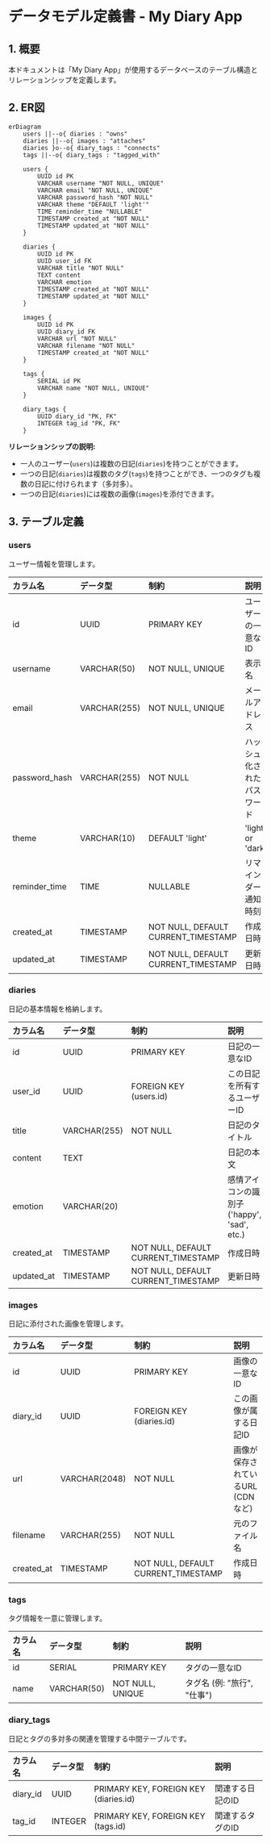 # **データモデル定義書 - My Diary App**

## **1. 概要**

本ドキュメントは「My Diary App」が使用するデータベースのテーブル構造とリレーションシップを定義します。

## **2. ER図**

```mermaid
erDiagram
    users ||--o{ diaries : "owns"
    diaries ||--o{ images : "attaches"
    diaries }o--o{ diary_tags : "connects"
    tags ||--o{ diary_tags : "tagged_with"

    users {
        UUID id PK
        VARCHAR username "NOT NULL, UNIQUE"
        VARCHAR email "NOT NULL, UNIQUE"
        VARCHAR password_hash "NOT NULL"
        VARCHAR theme "DEFAULT 'light'"
        TIME reminder_time "NULLABLE"
        TIMESTAMP created_at "NOT NULL"
        TIMESTAMP updated_at "NOT NULL"
    }

    diaries {
        UUID id PK
        UUID user_id FK
        VARCHAR title "NOT NULL"
        TEXT content
        VARCHAR emotion
        TIMESTAMP created_at "NOT NULL"
        TIMESTAMP updated_at "NOT NULL"
    }

    images {
        UUID id PK
        UUID diary_id FK
        VARCHAR url "NOT NULL"
        VARCHAR filename "NOT NULL"
        TIMESTAMP created_at "NOT NULL"
    }

    tags {
        SERIAL id PK
        VARCHAR name "NOT NULL, UNIQUE"
    }

    diary_tags {
        UUID diary_id "PK, FK"
        INTEGER tag_id "PK, FK"
    }
```

**リレーションシップの説明:**
* 一人のユーザー(`users`)は複数の日記(`diaries`)を持つことができます。
* 一つの日記(`diaries`)は複数のタグ(`tags`)を持つことができ、一つのタグも複数の日記に付けられます（多対多）。
* 一つの日記(`diaries`)には複数の画像(`images`)を添付できます。

## **3. テーブル定義**

### **users**

ユーザー情報を管理します。

| カラム名 | データ型 | 制約 | 説明 |
|:---------|:---------|:-----|:-----|
| id | UUID | PRIMARY KEY | ユーザーの一意なID |
| username | VARCHAR(50) | NOT NULL, UNIQUE | 表示名 |
| email | VARCHAR(255) | NOT NULL, UNIQUE | メールアドレス |
| password_hash | VARCHAR(255) | NOT NULL | ハッシュ化されたパスワード |
| theme | VARCHAR(10) | DEFAULT 'light' | 'light' or 'dark' |
| reminder_time | TIME | NULLABLE | リマインダー通知時刻 |
| created_at | TIMESTAMP | NOT NULL, DEFAULT CURRENT_TIMESTAMP | 作成日時 |
| updated_at | TIMESTAMP | NOT NULL, DEFAULT CURRENT_TIMESTAMP | 更新日時 |

### **diaries**

日記の基本情報を格納します。

| カラム名 | データ型 | 制約 | 説明 |
|:---------|:---------|:-----|:-----|
| id | UUID | PRIMARY KEY | 日記の一意なID |
| user_id | UUID | FOREIGN KEY (users.id) | この日記を所有するユーザーID |
| title | VARCHAR(255) | NOT NULL | 日記のタイトル |
| content | TEXT |  | 日記の本文 |
| emotion | VARCHAR(20) |  | 感情アイコンの識別子 ('happy', 'sad', etc.) |
| created_at | TIMESTAMP | NOT NULL, DEFAULT CURRENT_TIMESTAMP | 作成日時 |
| updated_at | TIMESTAMP | NOT NULL, DEFAULT CURRENT_TIMESTAMP | 更新日時 |

### **images**

日記に添付された画像を管理します。

| カラム名 | データ型 | 制約 | 説明 |
|:---------|:---------|:-----|:-----|
| id | UUID | PRIMARY KEY | 画像の一意なID |
| diary_id | UUID | FOREIGN KEY (diaries.id) | この画像が属する日記ID |
| url | VARCHAR(2048) | NOT NULL | 画像が保存されているURL (CDNなど) |
| filename | VARCHAR(255) | NOT NULL | 元のファイル名 |
| created_at | TIMESTAMP | NOT NULL, DEFAULT CURRENT_TIMESTAMP | 作成日時 |

### **tags**

タグ情報を一意に管理します。

| カラム名 | データ型 | 制約 | 説明 |
|:---------|:---------|:-----|:-----|
| id | SERIAL | PRIMARY KEY | タグの一意なID |
| name | VARCHAR(50) | NOT NULL, UNIQUE | タグ名 (例: "旅行", "仕事") |

### **diary_tags**

日記とタグの多対多の関連を管理する中間テーブルです。

| カラム名 | データ型 | 制約 | 説明 |
|:---------|:---------|:-----|:-----|
| diary_id | UUID | PRIMARY KEY, FOREIGN KEY (diaries.id) | 関連する日記のID |
| tag_id | INTEGER | PRIMARY KEY, FOREIGN KEY (tags.id) | 関連するタグのID |